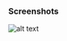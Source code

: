 ### Screenshots

![alt text](https://github.com/andreiseverin/WeaponMod-guns-backup/blob/main/Plugins/wpn_svdex/SV%20Dex.png?raw=true)